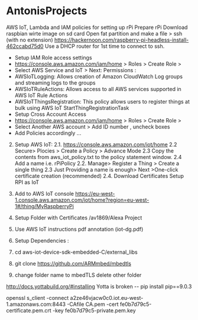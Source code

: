 # AntonisProjects
AWS IoT, Lambda and IAM policies for setting up rPi 
Prepare rPi
Download raspbian wirte image on sd card 
Open fat partition and make a file > ssh (with no extension) 
https://hackernoon.com/raspberry-pi-headless-install-462ccabd75d0
Use a DHCP router for 1st time to connect to ssh. 

* Setup IAM Role access settings
 * https://console.aws.amazon.com/iam/home > Roles > Create Role > 
 * Select AWS Service and IoT > Next: Permissions :
  * AWSIoTLogging:            Allows creation of Amazon CloudWatch Log groups and streaming logs to the groups
  * AWSIoTRuleActions:        Allows access to all AWS services supported in AWS IoT Rule Actions
  * AWSIoTThingsRegistration: This policy allows users to register things at bulk using AWS IoT StartThingRegistrationTask 
* Setup Cross Account Access
 * https://console.aws.amazon.com/iam/home > Roles > Create Role > 
 * Select Another AWS account > Add ID number , uncheck boxes 
 * Add Policies accordingly ...

              
      

2. Setup AWS IoT: 
  2.1.  https://console.aws.amazon.com/iot/home
  2.2   Secure> Plocies > Create a Policy > Advance Mode 
  2.3   Copy the contents from aws_iot_policy.txt to the policy statement window. 
  2.4   Add a name i.e. rPiPolicy 
  2.2.  Manage> Register a Thing > Create a single thing
  2.3 Just Providing a name is enough> Next >One-click certificate creation (recommended)
  2.4. Download Certificates 
Setup RPI as IoT 

1. Add to AWS IoT console 
  https://eu-west-1.console.aws.amazon.com/iot/home?region=eu-west-1#/thing/MyRaspberryPi
2. Setup Folder with Certificates /av1869/Alexa Project 
3. Use AWS IoT instructions pdf annotation (iot-dg.pdf)
4. Setup Dependencies : 
5.  cd aws-iot-device-sdk-embedded-C/external_libs
6. git clone https://github.com/ARMmbed/mbedtls
7. change folder name to mbedTLS delete other folder 

http://docs.yottabuild.org/#installing
Yotta is broken --  pip install pip==9.0.3

openssl s_client -connect a2ze46vjacw0c0.iot.eu-west-1.amazonaws.com:8443 -CAfile CA.pem -cert fe0b7d79c5-certificate.pem.crt -key fe0b7d79c5-private.pem.key
